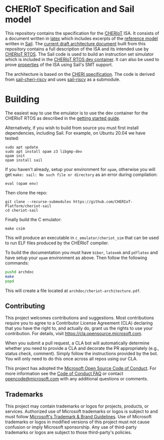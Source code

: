 # CHERIoT Specification and Sail model

This repository contains the specification for the [CHERIoT](https://cheriot.org) ISA.
It consists of a document written in [latex](/archdoc) which includes excerpts of the [reference model](/src) written in [Sail](http://github.com/rems-project/sail).
The [current draft architecture document](https://cheriot.org/cheriot-sail/cheriot-architecture.pdf) built from this repository contains a full description of the ISA and its intended use by [CHERIoT RTOS](https://github.com/CHERIoT-Platform/cheriot-rtos/).
The Sail code is used to build an instruction set simulator which is included in the [CHERIoT RTOS dev container](https://github.com/CHERIoT-Platform/cheriot-rtos/blob/main/docs/GettingStarted.md).
It can also be used to prove [properties](properties) of the ISA using Sail's SMT support.

The architecture is based on the [CHERI specification](https://github.com/CTSRD-CHERI/cheri-specification).
The code is derived from [sail-cheri-riscv](http://github.com/CTSRD-CHERI/sail-cheri-riscv) and uses [sail-riscv](http://github.com/rems-project/sail-riscv) as a submodule.

# Building

The easiest way to use the emulator is to use the dev container for the CHERIoT RTOS as described in the [getting started guide](https://github.com/CHERIoT-Platform/cheriot-rtos/blob/main/docs/GettingStarted.md).

Alternatively, if you wish to build from source you must first install dependencies, including Sail. For example, on Ubuntu 20.04 we have tested:

```
sudo apt update
sudo apt install opam z3 libgmp-dev
opam init
opam install sail
```

If you haven't already, setup your environment for `opam`, otherwise you will get `make: sail: No such file or directory` as an error during compilation:

```
eval (opam env)
```

Then clone the repo:

```
git clone --recurse-submodules https://github.com/CHERIoT-Platform/cheriot-sail
cd cheriot-sail
```

Finally build the C emulator:

```
make csim
```

This will produce an executable in `c_emulator/cheriot_sim` that can be used to run ELF files produced by the CHERIoT compiler.

To build the documentation you must have `biber`, `latexmk` and `pdflatex` and have setup your `opam` environment as above. Then follow the following commands:

```sh
pushd archdoc
make
popd
```

This will create a file located at `archdoc/cheriot-architecture.pdf`.

## Contributing

This project welcomes contributions and suggestions.  Most contributions require you to agree to a
Contributor License Agreement (CLA) declaring that you have the right to, and actually do, grant us
the rights to use your contribution. For details, visit https://cla.opensource.microsoft.com.

When you submit a pull request, a CLA bot will automatically determine whether you need to provide
a CLA and decorate the PR appropriately (e.g., status check, comment). Simply follow the instructions
provided by the bot. You will only need to do this once across all repos using our CLA.

This project has adopted the [Microsoft Open Source Code of Conduct](https://opensource.microsoft.com/codeofconduct/).
For more information see the [Code of Conduct FAQ](https://opensource.microsoft.com/codeofconduct/faq/) or
contact [opencode@microsoft.com](mailto:opencode@microsoft.com) with any additional questions or comments.

## Trademarks

This project may contain trademarks or logos for projects, products, or services. Authorized use of Microsoft 
trademarks or logos is subject to and must follow 
[Microsoft's Trademark & Brand Guidelines](https://www.microsoft.com/en-us/legal/intellectualproperty/trademarks/usage/general).
Use of Microsoft trademarks or logos in modified versions of this project must not cause confusion or imply Microsoft sponsorship.
Any use of third-party trademarks or logos are subject to those third-party's policies.
